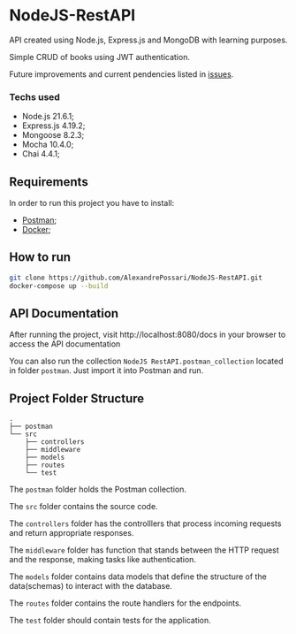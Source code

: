 # NodeJS-RestAPI

API created using Node.js, Express.js and MongoDB with learning purposes.

Simple CRUD of books using JWT authentication.

Future improvements and current pendencies listed in [issues](https://github.com/AlexandrePossari/NodeJS-RestAPI/issues).

### Techs used
- Node.js 21.6.1;
- Express.js 4.19.2;
- Mongoose 8.2.3;
- Mocha 10.4.0;
- Chai 4.4.1;

## Requirements

In order to run this project you have to install:

- [Postman](https://www.postman.com/downloads/);
- [Docker](https://docs.docker.com/get-docker/);

## How to run 

```bash
git clone https://github.com/AlexandrePossari/NodeJS-RestAPI.git
docker-compose up --build
```

## API Documentation
After running the project, visit http://localhost:8080/docs in your browser to access the API documentation

You can also run the collection `NodeJS RestAPI.postman_collection` located in folder `postman`. Just import it into Postman and run.

## Project Folder Structure
```
.
├── postman                               
└── src                                  
    ├── controllers                       
    ├── middleware                        
    ├── models                            
    ├── routes                            
    └── test                             
```

The `postman` folder holds the Postman collection.

The `src` folder contains the source code. 

The `controllers` folder has the controlllers that process incoming requests and return appropriate responses.

The `middleware` folder has function that stands between the HTTP request and the response, making tasks like authentication.

The `models` folder contains data models that define the structure of the data(schemas) to interact with the database.

The `routes` folder contains the route handlers for the endpoints.

The `test` folder should contain tests for the application.